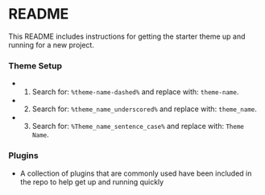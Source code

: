 # README #

This README includes instructions for getting the starter theme up and running for a new project.

### Theme Setup ###

* 1. Search for: `%theme-name-dashed%` and replace with: `theme-name`.
* 2. Search for: `%theme_name_underscored%` and replace with: `theme_name`.
* 3. Search for: `%Theme_name_sentence_case%` and replace with: `Theme Name`.

### Plugins ###

* A collection of plugins that are commonly used have been included in the repo to help get up and running quickly